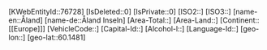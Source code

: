 ﻿---
location: [60.1481,]
type: Country
tags: [geo/Country]
---
[KWebEntityId::76728]
[IsDeleted::0]
[IsPrivate::0]
[ISO2::]
[ISO3::]
[name-en::Åland]
[name-de::Åland Inseln]
[Area-Total::]
[Area-Land::]
[Continent::[[Europe]]]
[VehicleCode::]
[Capital-Id::]
[Alcohol-l::]
[Language-Id::]
[geo-lon::]
[geo-lat::60.1481]

